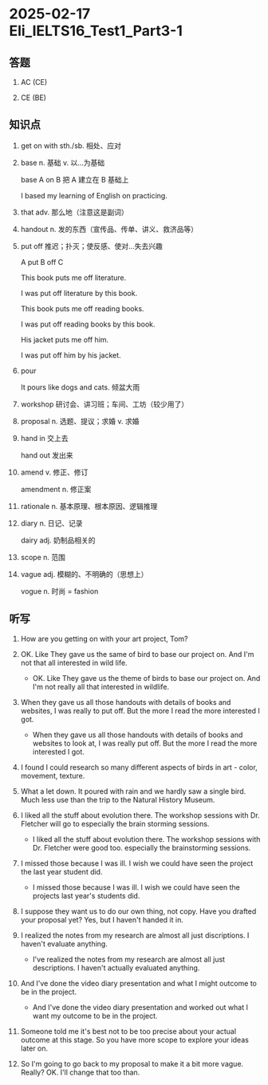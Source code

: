 # 2025-02-17 Eli_IELTS16_Test1_Part3-1

## 答题

1. AC (CE)

2. CE (BE)

## 知识点

1. get on with sth./sb. 相处、应对

2. base n. 基础 v. 以...为基础

   base A on B 把 A 建立在 B 基础上

   I based my learning of English on practicing.

3. that adv. 那么地（注意这是副词）

4. handout n. 发的东西（宣传品、传单、讲义、救济品等）

5. put off 推迟；扑灭；使反感、使对...失去兴趣

   A put B off C

   This book puts me off literature.

   I was put off literature by this book.

   This book puts me off reading books.

   I was put off reading books by this book.

   His jacket puts me off him.

   I was put off him by his jacket.

6. pour

   It pours like dogs and cats. 倾盆大雨

7. workshop 研讨会、讲习班；车间、工坊（较少用了）

8. proposal n. 选题、提议；求婚 v. 求婚

9. hand in 交上去

   hand out 发出来

10. amend v. 修正、修订

    amendment n. 修正案

11. rationale n. 基本原理、根本原因、逻辑推理

12. diary n. 日记、记录

    dairy adj. 奶制品相关的

13. scope n. 范围

14. vague adj. 模糊的、不明确的（思想上）

    vogue n. 时尚 = fashion

## 听写

1. How are you getting on with your art project, Tom?

2. OK. Like They gave us the same of bird to base our project on. And I'm not that all interested in wild life.

   - OK. Like They gave us the theme of birds to base our project on. And I'm not really all that interested in wildlife.

3. When they gave us all those handouts with details of books and websites, I was really to put off. But the more I read the more interested I got.

   - When they gave us all those handouts with details of books and websites to look at, I was really put off. But the more I read the more interested I got.

4. I found I could research so many different aspects of birds in art - color, movement, texture.

5. What a let down. It poured with rain and we hardly saw a single bird. Much less use than the trip to the Natural History Museum.

6. I liked all the stuff about evolution there. The workshop sessions with Dr. Fletcher will go to especially the brain storming sessions.

   - I liked all the stuff about evolution there. The workshop sessions with Dr. Fletcher were good too. especially the brainstorming sessions.

7. I missed those because I was ill. I wish we could have seen the project the last year student did.

   - I missed those because I was ill. I wish we could have seen the projects last year's students did.

8. I suppose they want us to do our own thing, not copy. Have you drafted your proposal yet? Yes, but I haven't handed it in.

9. I realized the notes from my research are almost all just discriptions. I haven't evaluate anything.

   - I've realized the notes from my research are almost all just descriptions. I haven't actually evaluated anything.

10. And I've done the video diary presentation and what I might outcome to be in the project.

    - And I've done the video diary presentation and worked out what I want my outcome to be in the project.

11. Someone told me it's best not to be too precise about your actual outcome at this stage. So you have more scope to explore your ideas later on.

12. So I'm going to go back to my proposal to make it a bit more vague. Really? OK. I'll change that too than.
